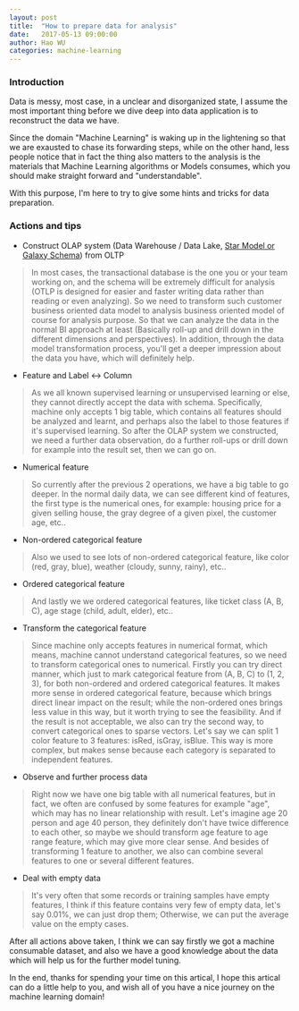 ```yaml
---
layout: post
title:  "How to prepare data for analysis"
date:   2017-05-13 09:00:00
author: Hao WU
categories: machine-learning
---
```


### Introduction

Data is messy, most case, in a unclear and disorganized state, I assume the most important thing before we dive deep into data application is to reconstruct the data we have.

Since the domain "Machine Learning" is waking up in the lightening so that we are exausted to chase its forwarding steps, while on the other hand, less people notice that in fact the thing also matters to the analysis is the materials that Machine Learning algorithms or Models consumes, which you should make straight forward and "understandable".

With this purpose, I'm here to try to give some hints and tricks for data preparation.


### Actions and tips

* Construct OLAP system (Data Warehouse / Data Lake, [Star Model or Galaxy Schema](http://www.vertabelo.com/blog/technical-articles/data-warehouse-modeling-the-star-schema)) from OLTP

> In most cases, the transactional database is the one you or your team working on, and the schema will be extremely difficult for analysis (OTLP is designed for easier and faster writing data rather than reading or even analyzing). So we need to transform such customer business oriented data model to analysis business oriented model of course for analysis purpose. So that we can analyze the data in the normal BI approach at least (Basically roll-up and drill down in the different dimensions and perspectives). In addition, through the data model transformation process, you'll get a deeper impression about the data you have, which will definitely help.

* Feature and Label <-> Column

> As we all known supervised learning or unsupervised learning or else, they cannot directly accept the data with schema. Specifically, machine only accepts 1 big table, which contains all features should be analyzed and learnt, and perhaps also the label to those features if it's supervised learning. So after the OLAP system we constructed, we need a further data observation, do a further roll-ups or drill down for example into the result set, then we can go on.

* Numerical feature

> So currently after the previous 2 operations, we have a big table to go deeper. In the normal daily data, we can see different kind of features, the first type is the numerical ones, for example: housing price for a given selling house, the gray degree of a given pixel, the customer age, etc..

* Non-ordered categorical feature

> Also we used to see lots of non-ordered categorical feature, like color (red, gray, blue), weather (cloudy, sunny, rainy), etc..

* Ordered categorical feature

> And lastly we we ordered categorical features, like ticket class (A, B, C), age stage (child, adult, elder), etc..

* Transform the categorical feature

> Since machine only accepts features in numerical format, which means, machine cannot understand categorical features, so we need to transform categorical ones to numerical. Firstly you can try direct manner, which just to mark categorical feature from (A, B, C) to (1, 2, 3), for both non-ordered and ordered categorical features. It makes more sense in ordered categorical feature, because which brings direct linear impact on the result; while the non-ordered ones brings less value in this way, but it worth trying to see the feasibility. And if the result is not acceptable, we also can try the second way, to convert categorical ones to sparse vectors. Let's say we can split 1 color feature to 3 features: isRed, isGray, isBlue. This way is more complex, but makes sense because each category is separated to independent features.

* Observe and further process data

> Right now we have one big table with all numerical features, but in fact, we often are confused by some features for example "age", which may has no linear relationship with result. Let's imagine age 20 person and age 40 person, they definitely don't have twice difference to each other, so maybe we should transform age feature to age range feature, which may give more clear sense. And besides of transforming 1 feature to another, we also can combine several features to one or several different features.

* Deal with empty data

> It's very often that some records or training samples have empty features, I think if this feature contains very few of empty data, let's say 0.01%, we can just drop them; Otherwise, we can put the average value on the empty cases. 

After all actions above taken, I think we can say firstly we got a machine consumable dataset, and also we have a good knowledge about the data which will help us for the further model tuning. 

In the end, thanks for spending your time on this artical, I hope this artical can do a little help to you, and wish all of you have a nice journey on the machine learning domain!